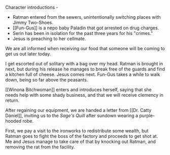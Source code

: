 Character introductions - 
- Ratman entered from the sewers, unintentionally switching places with Jimmy Two-Shoes.
- [[Fun-Gus]] is a nepo baby Paladin that got arrested on drug charges.
- Serin has been in isolation for the past three years for his "crimes."
- Jesus is preaching to her cellmate.

We are all informed when receiving our food that someone will be coming to get us out later today.

I get escorted out of solitary with a bag over my head. 
Ratman is brought in next, but during his release he manages to break free of the guards and find a kitchen full of cheese.
Jesus comes next.
Fun-Gus takes a while to walk down, being so far above the peasants.

[[Winona Bitchwoman]] enters and introduces herself, saying that she needs help with some shady business, and that we will receive clemency in return. 

After regaining our equipment, we are handed a letter from [[Dr. Catty Daniel]], inviting us to the *Sage's Quill* after sundown wearing a purple-hooded robe.

First, we pay a visit to the ironworks to redistribute some wealth, but Ratman goes to fight the boss of the factory and proceeds to get shot at. Me and Jesus manage to take care of that by knocking out Ratman, and removing the rat from the facility.
